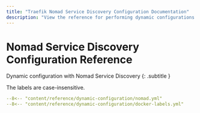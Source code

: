 ```yaml
---
title: "Traefik Nomad Service Discovery Configuration Documentation"
description: "View the reference for performing dynamic configurations with Traefik Proxy and Nomad Service Discovery. Read the technical documentation."
---
```


# Nomad Service Discovery Configuration Reference

Dynamic configuration with Nomad Service Discovery
{: .subtitle }

The labels are case-insensitive.

```yaml
--8<-- "content/reference/dynamic-configuration/nomad.yml"
--8<-- "content/reference/dynamic-configuration/docker-labels.yml"
```
